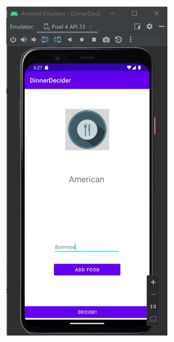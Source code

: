 ![alt text](https://github.com/tsulai/MIU_MobileDeviceProgramming/blob/master/Assignment2/dinnerdecider_emulator.JPG)

